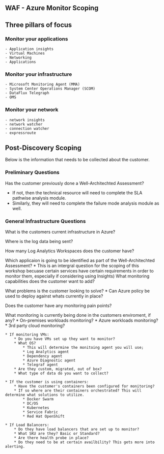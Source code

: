 ## WAF - Azure Monitor Scoping

## Three pillars of focus 
### Monitor your applications   
    - Application insights
    - Virtual Machines
    - Networking
    - Applications

### Monitor your infrastructure
    - Microsoft Monitoring Agent (MMA)
    - System Center Operations Manager (SCOM)
    - DataFlux Telegraph
    - OMS 
### Monitor your network
    - network insights
    - network watcher
    - connection watcher
    - expressroute

## Post-Discovery Scoping 
Below is the information that needs to be collected about the customer.

### Preliminary Questions
Has the customer previously done a Well-Architechted Assessment?
   * If not, then the technical resource will need to complete the SLA pathwise analysis module.
   * Similarly, they will need to complete the failure mode analysis module as well.
### General Infrastructure Questions

What is the customers current infrastructure in Azure?

Where is the log data being sent?

How many Log Analytics Workspaces does the customer have?

Which applicaion is going to be identified as part of the Well-Architechted Assessment? 
    * This is an intergral question for the scoping of this workshop becuase certain services have certain requirements in order to monitor them, especially if considering using Insights)
What monitoring capabilities does the customer want to add?

What problems is the customer looking to solve?
    * Can Azure policy be used to deploy against whats currently in place?
    
Does the customer have any monitoring pain points?

What monitoring is currently being done in the customers enviroment, if any?
     * On-premises workloads monitoring?
     * Azure workloads monitoring?
     * 3rd party cloud monitoring?

    * If monitoring VMs:
        * Do you have VMs set up they want to monitor?
        * What OS?
            * This will determine the monitoing agent you will use;
            * Log Analytics agent
            * Dependency agent
            * Azure Diagnostic agent
            * Telegraf agent
        * Are they custom, migrated, out of box?
        * What type of data do you want to collect?
        
    * If the customer is using containers:
        * Have the customer's containers been configured for monitoring?
        * If so where are their containers orchestrated? This will determine what solutions to utilize.
            * Docker Swarm 
            * DC/OS
            * Kubernetes
            * Service Fabric
            * Red Hat OpenShift
            
    * If Load Balancers:
        * Do they have load balancers that are set up to monitor?
        * What SKU are they? Basic or Standard?
        * Are there health probe in place?
        * Do they need to be at certain availbility? This gets more into alerting.

